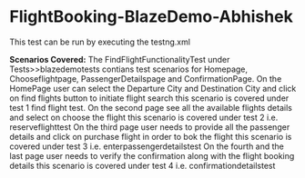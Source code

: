 # FlightBooking-BlazeDemo-Abhishek
This test can be run by executing the testng.xml 

**Scenarios Covered:**
The FindFlightFunctionalityTest under Tests>>blazedemotests  contians test scenarios for Homepage, Chooseflightpage, PassengerDetailspage and ConfirmationPage.
On the HomePage user can select the Departure City and Destination City and click on find flights button to initiate flight search this scenario is covered under test 1 find flight test.
On the second page see all the available flights details and select on choose the flight this scenario is covered under test 2 i.e. reserveflighttest
On the third page user needs to provide all the passenger details and click on purchase flight in order to bok the flight this scenario is covered under test 3 i.e. enterpassengerdetailstest
On the fourth and the last page user needs to verify the confirmation along with the flight booking details this scenario is covered under test 4 i.e. confirmationdetailstest
